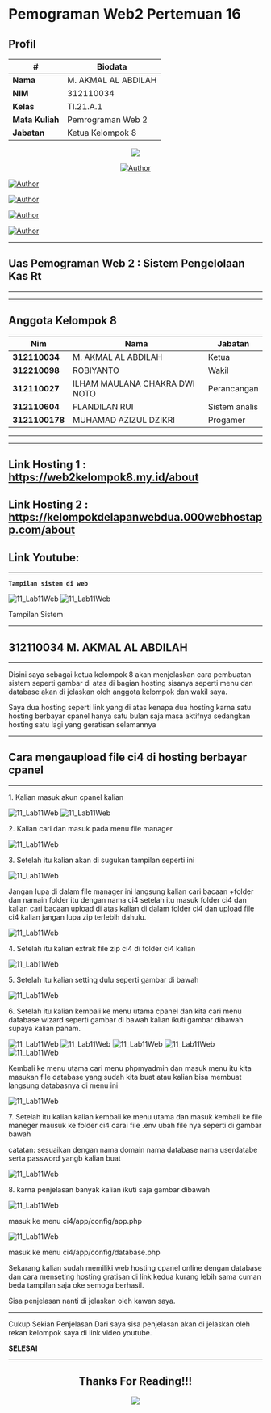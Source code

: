 # Pemograman Web2 Pertemuan 16

## Profil
| #               | Biodata                      |
| --------------- | ---------------------------- |
| **Nama**        | M. AKMAL AL ABDILAH          |
| **NIM**         | 312110034                    |
| **Kelas**       | TI.21.A.1                    |
| **Mata Kuliah** | Pemrograman Web 2            |
| **Jabatan**     | Ketua Kelompok 8             |

<p align="center">
 <img src="https://user-images.githubusercontent.com/91085882/137566814-9c8c078c-1c3e-475c-b23d-7f4922f74beb.gif"/>
</p>
<p align="center">
<a href="https://github.com/akmalabdilah"><img title="Author" src="https://img.shields.io/discord/102860784329052160?color=BLUE&label=M.%20AKMAL%20AL%20ABDILAH&logo=GITHUB&logoColor=BLACK&style=plastic"></a>
<p align="center">

<a href="https://github.com/akmalabdilah"><img title="Author" src="https://img.shields.io/discord/102860784329052160?color=BLUE&label=ROBIYANTO&logo=GITHUB&logoColor=BLACK&style=plastic"></a>
<p align="center">

<a href="https://github.com/akmalabdilah"><img title="Author" src="https://img.shields.io/discord/102860784329052160?color=BLUE&label=ILHAM%20MAULANA%20CHAKRA%20DWI%20NOTO&logo=GITHUB&logoColor=BLACK&style=plastic"></a>
<p align="center">

<a href="https://github.com/akmalabdilah"><img title="Author" src="https://img.shields.io/discord/102860784329052160?color=BLUE&label=FLANDILAN%20RUI&logo=GITHUB&logoColor=BLACK&style=plastic"></a>
<p align="center">

<a href="https://github.com/akmalabdilah"><img title="Author" src="https://img.shields.io/discord/102860784329052160?color=BLUE&label=MUHAMAD%20AZIZUL%20DZIKRI&logo=GITHUB&logoColor=BLACK&style=plastic"></a>
<p align="center">


<hr>

## Uas Pemograman Web 2 : Sistem Pengelolaan Kas Rt

<hr>

<hr>

## Anggota Kelompok 8
| Nim              | Nama                          | Jabatan        |
| ---------------- | ----------------------------- | -------------- |
| **312110034**    | M. AKMAL AL ABDILAH           | Ketua          |
| **312210098**    | ROBIYANTO                     | Wakil          |
| **312110027**    | ILHAM MAULANA CHAKRA DWI NOTO | Perancangan    |
| **312110604**    | FLANDILAN RUI                 | Sistem analis  |
| **3121100178**   | MUHAMAD AZIZUL DZIKRI         | Progamer       |

<hr>

<hr>

## Link Hosting 1 : https://web2kelompok8.my.id/about 
## Link Hosting 2 : https://kelompokdelapanwebdua.000webhostapp.com/about
## Link Youtube: 

<hr>
 
 **`Tampilan sistem di web`**
 

![11_Lab11Web](Gambar/1.png)
![11_Lab11Web](Gambar/18.png)

 Tampilan Sistem


<hr>

## 312110034 M. AKMAL AL ABDILAH

<hr>

<p>
Disini saya sebagai ketua kelompok 8 akan menjelaskan cara pembuatan sistem seperti gambar di atas di bagian hosting  sisanya seperti menu dan database akan di jelaskan oleh anggota kelompok dan wakil saya.
</p>


<p>
Saya dua hosting seperti link yang di atas kenapa dua hosting karna satu hosting berbayar cpanel hanya satu bulan saja masa aktifnya sedangkan hosting satu lagi yang geratisan selamannya
</p>

<hr>

## Cara mengaupload file ci4 di hosting berbayar cpanel

<hr>

<p>
1. Kalian masuk akun cpanel kalian
</P>

![11_Lab11Web](Gambar/2.png)
![11_Lab11Web](Gambar/3.png)

<p>
2. Kalian cari dan masuk pada menu file manager
</P>

![11_Lab11Web](Gambar/4.JPG)

<p>
3. Setelah itu kalian akan di sugukan tampilan seperti ini 
</P>

![11_Lab11Web](Gambar/5.png)

<p>
Jangan lupa di dalam file manager ini langsung kalian cari bacaan +folder dan namain folder itu dengan nama ci4 setelah itu masuk folder ci4 dan kalian cari bacaan upload di atas kalian di dalam folder ci4 dan upload file ci4 kalian jangan lupa zip terlebih dahulu.
</p>

![11_Lab11Web](Gambar/6.png)

<p>
4. Setelah itu kalian extrak file zip ci4 di folder ci4 kalian
</P>

![11_Lab11Web](Gambar/7.png)

<p>
5. Setelah itu kalian setting dulu seperti gambar di bawah
</P>

![11_Lab11Web](Gambar/8.png)



<p>
6. Setelah itu kalian kembali ke menu utama cpanel dan kita cari menu database wizard seperti gambar di bawah 
kalian ikuti gambar dibawah supaya kalian paham.
</P>

![11_Lab11Web](Gambar/9.JPG)
![11_Lab11Web](Gambar/10.png)
![11_Lab11Web](Gambar/11.png)
![11_Lab11Web](Gambar/12.png)
![11_Lab11Web](Gambar/13.png)

<p>
Kembali ke menu utama cari menu phpmyadmin dan masuk menu itu kita masukan file database yang sudah kita buat atau kalian bisa membuat langsung databasnya di menu ini
</p>

![11_Lab11Web](Gambar/14.png)

<p>
7. Setelah itu kalian kalian kembali ke menu utama dan masuk kembali ke file maneger mausuk ke folder ci4 carai file .env ubah file nya seperti di gambar bawah

catatan: sesuaikan dengan nama domain nama database nama userdatabe serta password yangb kalian buat
</P>

![11_Lab11Web](Gambar/15.JPG)

<p>
8. karna penjelasan banyak kalian ikuti saja gambar dibawah

</P>

![11_Lab11Web](Gambar/16.JPG)

<p>masuk ke menu ci4/app/config/app.php</p>

![11_Lab11Web](Gambar/17.JPG)

<p>masuk ke menu ci4/app/config/database.php</p>

<p> Sekarang kalian sudah memiliki web hosting cpanel online dengan database dan cara menseting hosting gratisan di link kedua kurang lebih sama cuman beda tampilan saja oke semoga berhasil.

Sisa penjelasan nanti di jelaskan oleh kawan saya. </p>



  <hr>
  
  Cukup Sekian Penjelasan Dari saya sisa penjelasan akan di jelaskan oleh rekan kelompok saya di link video youtube.
  
  **SELESAI**
  <hr>

<div>
<h2 align="center">Thanks For Reading!!!</h2>
<div align="center">
<img src="https://user-images.githubusercontent.com/91085882/222731693-24383140-7623-4e7a-a528-6621380b7be8.gif">


